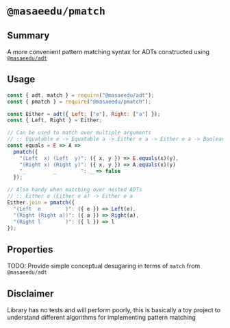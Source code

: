# `@masaeedu/pmatch`

## Summary

A more convenient pattern matching syntax for ADTs constructed using [`@masaeedu/adt`](https://github.com/masaeedu/adt)

## Usage

```js
const { adt, match } = require("@masaeedu/adt");
const { pmatch } = require("@masaeedu/pmatch");

const Either = adt({ Left: ["e"], Right: ["a"] });
const { Left, Right } = Either;

// Can be used to match over multiple arguments
// :: Equatable e -> Equatable a -> Either e a -> Either e a -> Boolean
const equals = E => A =>
  pmatch({
    "(Left  x) (Left  y)": ({ x, y }) => E.equals(x)(y),
    "(Right x) (Right y)": ({ x, y }) => A.equals(x)(y)
    "_         _        ": _ => false
  });

// Also handy when matching over nested ADTs
// :: Either e (Either e a) -> Either e a
Either.join = pmatch({
  "(Left  e        )": ({ e }) => Left(e),
  "(Right (Right a))": ({ a }) => Right(a),
  "(Right l        )": ({ l }) => l
});
```

## Properties

TODO: Provide simple conceptual desugaring in terms of `match` from `@masaeedu/adt`

## Disclaimer

Library has no tests and will perform poorly, this is basically a toy project to understand different algorithms for implementing pattern matching
